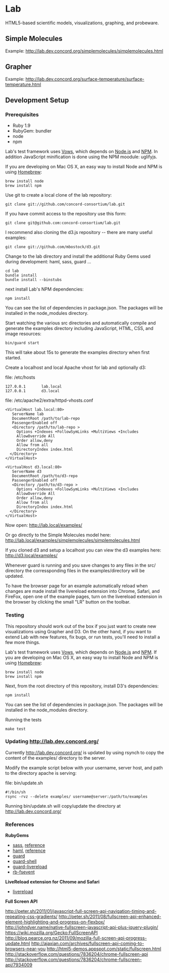 # Lab

HTML5-based scientific models, visualizations, graphing, and probeware.

## Simple Molecules

Example: http://lab.dev.concord.org/simplemolecules/simplemolecules.html

## Grapher

Example: http://lab.dev.concord.org/surface-temperature/surface-temperature.html

## Development Setup

### Prerequisites

- Ruby 1.9
- RubyGem: bundler
- node
- npm

Lab's test framework uses [Vows](http://vowsjs.org), which depends on
[Node.js](http://nodejs.org/) and [NPM](http://npmjs.org/). In addition 
JavaScript minification is done using the NPM moodule: uglifyjs.

If you are developing on Mac OS X, an easy way to install Node and NPM is using
[Homebrew](http://mxcl.github.com/homebrew/):

    brew install node
    brew install npm

Use git to create a local clone of the lab repository:

    git clone git://github.com/concord-consortium/lab.git

If you have commit access to the repository use this form:

    git clone git@github.com:concord-consortium/lab.git

I recommend also cloning the d3.js repository -- there are many useful examples:

    git clone git://github.com/mbostock/d3.git

Change to the lab directory and install the additional Ruby Gems used during development: haml, sass, guard ...

    cd lab
    bundle install
    bundle install --binstubs

next install Lab's NPM dependencies:

    npm install

You can see the list of dependencies in package.json. The packages will be
installed in the node_modules directory.

Start watching the various src directories and automatically compile and generate
the examples directory including JavaScript, HTML, CSS, and image resources:

    bin/guard start

This will take about 15s to generate the examples directory when first started.

Create a localhost and local Apache vhost for lab and optionally d3:

file: /etc/hosts

    127.0.0.1       lab.local
    127.0.0.1       d3.local

file: /etc/apache2/extra/httpd-vhosts.conf

    <VirtualHost lab.local:80>
       ServerName lab
       DocumentRoot /path/to/lab-repo
       PassengerEnabled off
       <Directory /path/to/lab-repo >
         Options +Indexes +FollowSymLinks +MultiViews +Includes
         AllowOverride All
         Order allow,deny
         Allow from all
         DirectoryIndex index.html
      </Directory>
    </VirtualHost>

    <VirtualHost d3.local:80>
       ServerName d3
       DocumentRoot /path/to/d3-repo
       PassengerEnabled off
       <Directory /path/to/d3-repo >
         Options +Indexes +FollowSymLinks +MultiViews +Includes
         AllowOverride All
         Order allow,deny
         Allow from all
         DirectoryIndex index.html
      </Directory>
    </VirtualHost>

Now open: http://lab.local/examples/

Or go directly to the Simple Molecules model here: http://lab.local/examples/simplemolecules/simplemolecules.html

If you cloned d3 and setup a localhost you can view the d3 examples here: http://d3.local/examples/

Whenever guard is running and you save changes to any files in the src/ directory the corressponding files in the examples/directory will be updated. 

To have the browser page for an example automatically reload when changes are made install the livereload extension into Chrome, Safari, and FireFox, open one of the example pages, turn on the livereload extension in the browser by clicking the small "LR" button on the toolbar.

### Testing

This repository should work out of the box if you just want to create new
visualizations using Grapher and D3. On the other hand, if you want to 
extend Lab with new features, fix bugs, or run tests, you'll need to 
install a few more things.

Lab's test framework uses [Vows](http://vowsjs.org), which depends on
[Node.js](http://nodejs.org/) and [NPM](http://npmjs.org/). If you are
developing on Mac OS X, an easy way to install Node and NPM is using
[Homebrew](http://mxcl.github.com/homebrew/):

    brew install node
    brew install npm

Next, from the root directory of this repository, install D3's dependencies:

    npm install

You can see the list of dependencies in package.json. The packages will be
installed in the node_modules directory.

Running the tests

    make test

### Updating http://lab.dev.concord.org/

Currently http://lab.dev.concord.org/ is updated by using rsynch to copy the content of the 
examples/ directory to the server. 

Modify the example script below with your username, server host, 
and path to the directory apache is serving:

file: bin/update.sh

    #!/bin/sh
    rsync -rvz --delete examples/ username@server:/path/to/examples

Running bin/update.sh will copy/update the directory at http://lab.dev.concord.org/

### References

**RubyGems**

- [sass](http://sass-lang.com/), [reference](http://sass-lang.com/docs/yardoc/file.SASS_REFERENCE.html)
- [haml](http://haml-lang.com/), [reference](http://haml-lang.com/docs/yardoc/file.HAML_REFERENCE.html)
- [guard](https://github.com/guard/guard)
- [guard-shell](https://github.com/hawx/guard-shell)
- [guard-livereload](https://github.com/guard/guard-livereload)
- [rb-fsevent](https://github.com/thibaudgg/rb-fsevent)

**LiveReload extension for Chrome and Safari**

- [livereload](https://github.com/mockko/livereload)

**Full Screen API**

http://peter.sh/2011/01/javascript-full-screen-api-navigation-timing-and-repeating-css-gradients/
http://peter.sh/2011/08/fullscreen-api-enhanced-element-highlighting-and-progress-on-flexbox/
http://johndyer.name/native-fullscreen-javascript-api-plus-jquery-plugin/
https://wiki.mozilla.org/Gecko:FullScreenAPI
http://blog.pearce.org.nz/2011/09/mozilla-full-screen-api-progress-update.html
http://ajaxian.com/archives/fullscreen-api-coming-to-browsers-near-you
http://html5-demos.appspot.com/static/fullscreen.html
http://stackoverflow.com/questions/7836204/chrome-fullscreen-api
http://stackoverflow.com/questions/7836204/chrome-fullscreen-api/7934009
